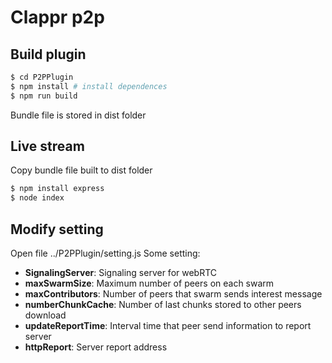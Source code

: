 # Clappr p2p
## Build plugin
```sh
$ cd P2PPlugin
$ npm install # install dependences
$ npm run build 
```
Bundle file is stored in dist folder

## Live stream
Copy bundle file built to dist folder
```sh
$ npm install express
$ node index
```
## Modify setting
Open file ../P2PPlugin/setting.js
Some setting:
- **SignalingServer**: Signaling server for webRTC 
- **maxSwarmSize**: Maximum number of peers on each swarm
- **maxContributors**: Number of peers that swarm sends interest message
- **numberChunkCache**: Number of last chunks stored to other peers download
- **updateReportTime**: Interval time that peer send information to report server
- **httpReport**: Server report address
